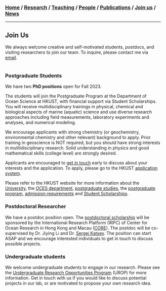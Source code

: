 

### [**Home**](../README.md)  /  [**Research**](research.md)  /  [**Teaching**](teaching.md) / [**People**](pages/people.md) /  [**Publications**](publications.md)  /  [**Join us**](joinus.md)  /  [**News**](news.md) 
---
## Join Us

We always welcome creative and self-motivated students, postdocs, and visiting researchers to join our team. 
To inquire, please contact me via [email](mailto:jiyingli@ust.hk).
 <br/><br/>

### Postgraduate Students

We have two **PhD positions** open for Fall 2023. 

The students will join the Postgraduate Program at the Department of Ocean Science at HKUST, with financial support via Student Scholarships. You will receive multidisciplinary trainings in physical, chemical and biological aspects of marine (aquatic) science and use diverse research approaches including field measurements, laboratory experiments and analyses, and numerical modeling. 

We encourage applicants with strong chemistry (or geochemistry, environmental chemistry and other relevant) background to apply. Prior training in geoscience is NOT required, but you should have strong interests in mulitidisciplinary research. Solid understanding in physics and good mathematical skills (college level) are strongly desired. 

Applicants are encouraged to [get in touch](mailto:jiyingli@ust.hk) early to discuss about your interests and the application. To apply, please go to the HKUST [application system](https://pg.ust.hk/prospective-students/admissions/online-application). 

Please refer to the HKUST website for more information about the [University](https://www.ust.hk/), the [OCES department](https://oces.ust.hk/), [postgraduate studies](https://pg.ust.hk/prospective-students/home), the [postgraduate program](https://oces.ust.hk/program-overview), [admission requirements](https://pg.ust.hk/prospective-students/admissions/admission-requirements) and [Student Scholarships](https://pg.ust.hk/prospective-students/scholarship-fees/generous-scholarship).

### Postdoctoral Researcher 
We have a postdoc position open. The [postdoctoral scholarship](https://core-hkmacau.hkust.edu.hk/sites/default/files/2022-02/CORE/Advertisement%20(to%20be%20posted%20on%20CORE%20web).pdf) will be sponsored by the International Research Platform (IRPC) of Center for Ocean Research in Hong Kong and Macau ([CORE](https://core-hkmacau.ust.hk)). The postdoc will be co-supervised by Dr. Jiying Li and Dr. [Sergei Katsev](https://sites.google.com/d.umn.edu/katsev-lab/home). The position can start ASAP and we encourage interested individuals to get in touch to discuss possible projects. 

### Undergraduate students 
We welcome undergraduate students to engage in our research. Please see the [Undergraduate Research Opportunities Program](https://urop.ust.hk/) (UROP) for more information. Get in touch with us if you would like to discuss potential projects in our lab, or are motivated to propose your own research idea. 

